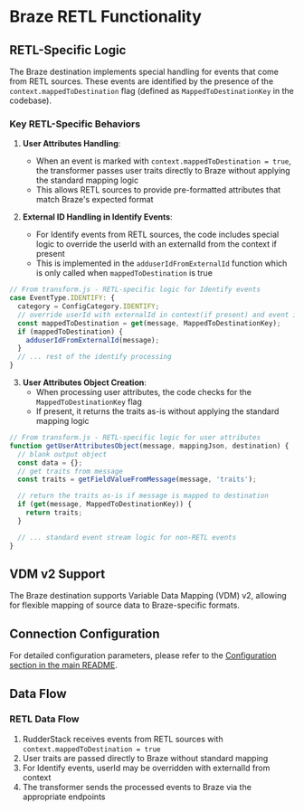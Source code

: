 # Braze RETL Functionality

## RETL-Specific Logic

The Braze destination implements special handling for events that come from RETL sources. These events are identified by the presence of the `context.mappedToDestination` flag (defined as `MappedToDestinationKey` in the codebase).

### Key RETL-Specific Behaviors

1. **User Attributes Handling**:

   - When an event is marked with `context.mappedToDestination = true`, the transformer passes user traits directly to Braze without applying the standard mapping logic
   - This allows RETL sources to provide pre-formatted attributes that match Braze's expected format

2. **External ID Handling in Identify Events**:
   - For Identify events from RETL sources, the code includes special logic to override the userId with an externalId from the context if present
   - This is implemented in the `adduserIdFromExternalId` function which is only called when `mappedToDestination` is true

```javascript
// From transform.js - RETL-specific logic for Identify events
case EventType.IDENTIFY: {
  category = ConfigCategory.IDENTIFY;
  // override userId with externalId in context(if present) and event is mapped to destination
  const mappedToDestination = get(message, MappedToDestinationKey);
  if (mappedToDestination) {
    adduserIdFromExternalId(message);
  }
  // ... rest of the identify processing
}
```

3. **User Attributes Object Creation**:
   - When processing user attributes, the code checks for the `MappedToDestinationKey` flag
   - If present, it returns the traits as-is without applying the standard mapping logic

```javascript
// From transform.js - RETL-specific logic for user attributes
function getUserAttributesObject(message, mappingJson, destination) {
  // blank output object
  const data = {};
  // get traits from message
  const traits = getFieldValueFromMessage(message, 'traits');

  // return the traits as-is if message is mapped to destination
  if (get(message, MappedToDestinationKey)) {
    return traits;
  }

  // ... standard event stream logic for non-RETL events
}
```

## VDM v2 Support

The Braze destination supports Variable Data Mapping (VDM) v2, allowing for flexible mapping of source data to Braze-specific formats.

## Connection Configuration

For detailed configuration parameters, please refer to the [Configuration section in the main README](../README.md#configuration).

## Data Flow

### RETL Data Flow

1. RudderStack receives events from RETL sources with `context.mappedToDestination = true`
2. User traits are passed directly to Braze without standard mapping
3. For Identify events, userId may be overridden with externalId from context
4. The transformer sends the processed events to Braze via the appropriate endpoints
